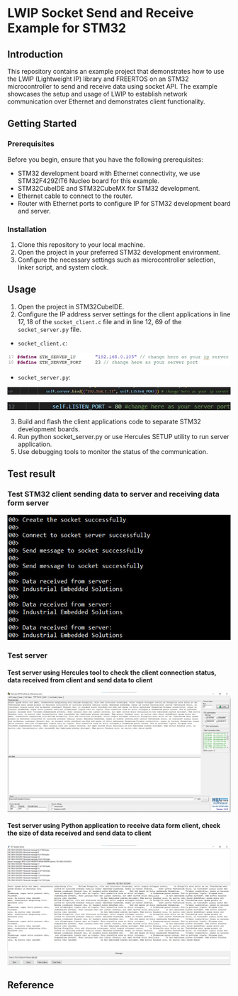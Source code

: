 # LWIP Socket Send and Receive Example for STM32

## Introduction

This repository contains an example project that demonstrates how to use the LWIP (Lightweight IP) library and FREERTOS on an STM32 microcontroller to send and receive data using socket API. The example showcases the setup and usage of LWIP to establish network communication over Ethernet and demonstrates client functionality.

## Getting Started

### Prerequisites

Before you begin, ensure that you have the following prerequisites:

- STM32 development board with Ethernet connectivity, we use STM32F429ZIT6 Nucleo board for this example.
- STM32CubeIDE and STM32CubeMX for STM32 development.
- Ethernet cable to connect to the router. 
- Router with Ethernet ports to configure IP for STM32 development board and server.

### Installation

1. Clone this repository to your local machine.
2. Open the project in your preferred STM32 development environment.
3. Configure the necessary settings such as microcontroller selection, linker script, and system clock.
  
## Usage

1. Open the project in STM32CubeIDE.
2. Configure the IP address server settings for the client applications in line 17, 18 of the `socket_client.c` file and in line 12, 69 of the `socket_server.py` file.

  - `socket_client.c`:  

![image](Pictures/configure_client_server_ip_and_port.jpg)

  - `socket_server.py`:

![image](Pictures/configure_server_ip.jpg)

![image](Pictures/configure_server_port.jpg)


3. Build and flash the client applications code to separate STM32 development boards.
4. Run python socket_server.py or use Hercules SETUP utility to run server application.
5. Use debugging tools to monitor the status of the communication.

## Test result

### Test STM32 client sending data to server and receiving data form server 
![image](Pictures/receive.jpg)

### Test server

#### Test server using Hercules tool to check the client connection status, data received from client and send data to client
   
![image](Pictures/send_hercules.jpg)

#### Test server using Python application to receive data form client, check the size of data received and send data to client

![image](Pictures/send_python.jpg)

## Reference
